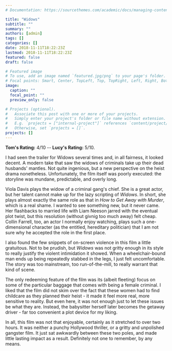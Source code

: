 ```yaml
---
# Documentation: https://sourcethemes.com/academic/docs/managing-content/

title: "Widows"
subtitle: ""
summary: ""
authors: [admin]
tags: []
categories: []
date: 2018-11-11T18:22:23Z
lastmod: 2018-11-11T18:22:23Z
featured: false
draft: false

# Featured image
# To use, add an image named `featured.jpg/png` to your page's folder.
# Focal points: Smart, Center, TopLeft, Top, TopRight, Left, Right, BottomLeft, Bottom, BottomRight.
image:
  caption: ""
  focal_point: ""
  preview_only: false

# Projects (optional).
#   Associate this post with one or more of your projects.
#   Simply enter your project's folder or file name without extension.
#   E.g. `projects = ["internal-project"]` references `content/project/deep-learning/index.md`.
#   Otherwise, set `projects = []`.
projects: []
---
```

**Tom's Rating:** 4/10 -- **Lucy's Rating:** 5/10.

I had seen the trailer for Widows several times and, in all fairness, it looked decent. A modern take that saw the widows of criminals take up their dead husbands' mantles. Not quite ingenious, but a new perspective on the heist drama nonetheless. Unfortunately, the film itself was poorly executed: the storyline was mundane, predictable, and overly long.

Viola Davis plays the widow of a criminal gang's chief. She is a great actor, but her talent cannot make up for the lazy scripting of *Widows*. In short, she plays almost exactly the same role as that in *How to Get Away with Murder*, which is a real shame. I wanted to see something new, but it never came. Her flashbacks to married life with Liam Neeson jarred with the eventual plot twist, but this resolution (without givnig too much away) felt cheap. Collin Farrell, too, an actor I normally enjoy watching, plays such a one-dimensional character (as the entitled, hereditary politician) that I am not sure why he accepted the role in the first place.

I also found the few snippets of on-screen violence in this film a little gratuitous. Not to be prudish, but *Widows* was not gritty enough in its style to really justify the violent intimidation it showed. When a wheelchair-bound man ends up being repeatedly stabbed in the legs, I just felt uncomfortable. The story was too mainstream, too run-of-the-mill, to really warrant that kind of scene.

The only redeeming feature of the film was its (albeit fleeting) focus on some of the particular baggage that comes with being a female criminal. I liked that the film did not skim over the fact that these women had to find childcare as they planned their heist - it made it feel more real, more sensitive to reality. But even here, it was not enough just to let these issues be what they are. Instead, the babysitter herself later becomes the getaway driver - far too convenient a plot device for my liking.

In all, this film was not that enjoyable, certainly as it stretched to over two hours. It was neither a punchy Hollywood thriller, or a gritty and unpolished gangster film. It just sat awkwardly between these two poles, and made little lasting impact as a result. Definitely not one to remember, by any means.
